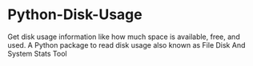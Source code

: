 # Python-Disk-Usage
 Get disk usage information like how much space is available, free, and used.
 A Python package to read disk usage also known as File Disk And System Stats Tool